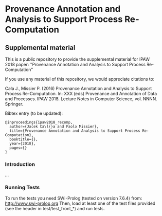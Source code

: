 # Provenance Annotation and Analysis to Support Process Re-Computation
## Supplemental material

This is a public repository to provide the supplemental material for IPAW 2018 paper: "Provenance Annotation and Analysis to Support Process Re-Computation"

If you use any material of this repository, we would appreciate citations to:

Cała J., Missier P. (2016) Provenance Annotation and Analysis to Support Process Re-Computation. In: XXX (eds) Provenance and Annotation of Data and Processes. IPAW 2018. Lecture Notes in Computer Science, vol. NNNN. Springer.

Bibtex entry (to be updated):

    @inproceedings{ipaw2018_recomp,
      author={Jacek Ca\l{}a and Paolo Missier},
      title={Provenance Annotation and Analysis to Support Process Re-Computation},
      booktitle={},
      year={2018},
      pages={}
    }

### Introduction

...

### Running Tests

To run the tests you need SWI-Prolog (tested on version 7.6.4) from: http://www.swi-prolog.org
Then, load at least one of the test files provided (see the header in test/test_front_*) and run tests.
